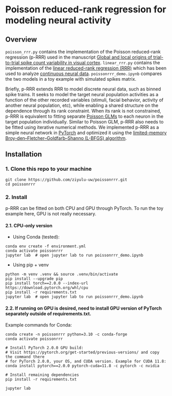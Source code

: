 # Poisson reduced-rank regression for modeling neural activity
## Overview
`poisson_rrr.py` contains the implementation of the Poisson reduced-rank regression (p-RRR) used in the manuscript [Global and local origins of trial-to-trial spike count variability in visual cortex](https://www.biorxiv.org/content/10.1101/2025.08.08.669442v1). `linear_rrr.py` contains the implementation of the [linear reduced-rank regression (RRR)](https://andrewcharlesjones.github.io/journal/reduced-rank-regression.html) which has been used to analyze [continuous neural data](https://www.science.org/doi/10.1126/science.aav7893). `poissonrrr_demo.ipynb` compares the two models in a toy example with simulated spikes matrix. 

Briefly, p-RRR extends RRR to model discrete neural data, such as binned spike trains. It seeks to model the target neural population activities as a function of the other recorded variables (stimuli, facial behavior, activity of another neural population, etc), while enabling a shared structure on the dependence through its rank constraint. When its rank is not constrained, p-RRR is equivalent to fitting separate [Poisson GLMs](https://www.sciencedirect.com/science/article/pii/S0079612306650310) to each neuron in the target population individually. Similar to Poisson GLM, p-RRR also needs to be fitted using iterative numerical methods. We implemented p-RRR as a simple neural network in [PyTorch](https://pytorch.org/) and optimized it using the [limited-memory Broy-den–Fletcher–Goldfarb–Shanno (L-BFGS) algorithm](https://docs.pytorch.org/docs/stable/generated/torch.optim.LBFGS.html). 

## Installation
### 1. Clone this repo to your machine
```
git clone https://github.com/ziyulu-uw/poissonrrr.git
cd poissonrrr
```
### 2. Install
p-RRR can be fitted on both CPU and GPU through PyTorch. To run the toy example here, GPU is not really necessary. 

#### 2.1. CPU-only version
- Using Conda (tested):
```
conda env create -f environment.yml
conda activate poissonrrr
jupyter lab  # open jupyter lab to run poissonrrr_demo.ipynb
```
- Using pip + venv
```
python -m venv .venv && source .venv/bin/activate
pip install --upgrade pip
pip install torch==2.0.0 --index-url https://download.pytorch.org/whl/cpu
pip install -r requirements.txt
jupyter lab  # open jupyter lab to run poissonrrr_demo.ipynb
```
#### 2.2. If running on GPU is desired, need to install GPU version of PyTorch separately outside of requirements.txt. 

Example commands for Conda:
```
conda create -n poissonrrr python=3.10 -c conda-forge
conda activate poissonrrr

# Install PyTorch 2.0.0 GPU build:
# Visit https://pytorch.org/get-started/previous-versions/ and copy the command there
# for PyTorch 2.0.0, your OS, and CUDA version. Example for CUDA 11.8:
conda install pytorch==2.0.0 pytorch-cuda=11.8 -c pytorch -c nvidia

# Install remaining dependencies
pip install -r requirements.txt

jupyter lab
```
